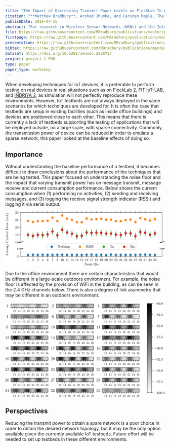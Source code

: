 ```yaml
---
title: "The Impact of Decreasing Transmit Power Levels on FlockLab To Achieve a Sparse Network"
citation: "**Matthew Bradbury**, Arshad Jhumka, and Carsten Maple. The Impact of Decreasing Transmit Power Levels on FlockLab To Achieve a Sparse Network. In *Proceedings of the 2nd Workshop on Benchmarking Cyber-Physical Systems and Internet of Things*, CPS-IoTBench '19, 7–12. New York, NY, USA, April 2019. ACM. [doi:10.1145/3312480.3313171](https://doi.org/10.1145/3312480.3313171)."
publishDate: 2019-04-15
abstract: "For research in Wireless Sensor Networks (WSNs) and the Internet of Things (IoT), while many protocols are either analysed mathematically or simulated to assess performance, it has become necessary that they are tested on hardware in real world environments. Algorithms are often validated in either (i) a densely connected network or (ii) a sparsely connected network. The majority of existing testbeds have implemented dense networks, making evaluation and validation of certain protocols, such as spatially-redundant source location privacy (SLP) protocols, challenging. We explore the use of transmission power to achieve network sparsity and present the results of such experiments performed on the FlockLab testbed. Based upon our experience in using FlockLab, we also identify additional aspects of testbed performance that need to be monitored to ensure reliable and reproducible results."
file: https://raw.githubusercontent.com/MBradbury/publications/master/papers/CPS-IoTBench2019.pdf
firstpage: https://raw.githubusercontent.com/MBradbury/publications/master/firstpages/CPS-IoTBench2019.svg
presentation: https://raw.githubusercontent.com/MBradbury/publications/master/presentations/CPS-IoTBench2019.pdf
bibtex: https://raw.githubusercontent.com/MBradbury/publications/master/bibtex/Bradbury_2019_ImpactDecreasingTransmit.bib
dataset: https://doi.org/10.5281/zenodo.2528757
project: project-1-PhD
type: paper
paper_type: workshop
---
```


When developing techniques for IoT devices, it is preferable to perform testing on real devices in real situations such as on [FlockLab 2](https://gitlab.ethz.ch/tec/public/flocklab/wiki), [FIT IoT-LAB](https://www.iot-lab.info/), and [INDRIYA 2](https://indriya.comp.nus.edu.sg/), as simulation will not perfectly reproduce these environments. However, IoT testbeds are not always deployed in the same scenarios for which techniques are developed for. It is often the case that testbeds are setup in existing facilities (such as inside office buildings) and devices are positioned close to each other. This means that there is currently a lack of testbeds supporting the testing of applications that will be deployed outside, on a large scale, with sparse connectivity. Commonly, the transmission power of device can be reduced in order to emulate a sparse network, this paper looked at the baseline effects of doing so.

<!-- readmore -->

## Importance

Without understanding the baseline performance of a testbed, it becomes difficult to draw conclusions about the performance of the techniques that are being tested. This paper focused on understanding the noise floor and the impact that varying transmit power has on message transmit, message receive and current consumption performance. Below shows the current consumption when (1) performing no activities, (2) sending and receiving messages, and (3) logging the receive signal strength indicator (RSSI) and logging it via serial output.

![Graph of current draw under various activites](/images/IoTBench2019-energy-graph.svg)

Due to the office environment there are certain characteristics that would be different in a large-scale outdoors environment. For example, the noise floor is affected by the provision of WiFi in the building, as can be seen in the 2.4 GHz channels below. There is also a degree of link asymmetry that may be different in an outdoors environment.

![Graph of noise floor for different nodes](/images/IoTBench2019-noise-floor-graph.svg)

## Perspectives

Reducing the transmit power to obtain a spare network is a poor choice in order to obtain the desired network topology, but it may be the only option available given the currently available IoT testbeds. Future effort will be needed to set up testbeds in these different environments. 
